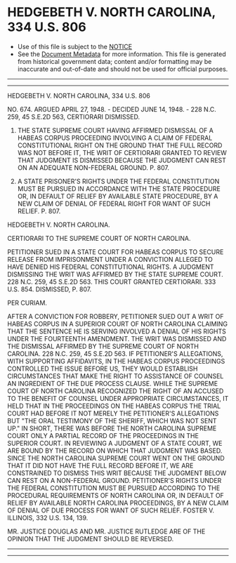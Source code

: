 ---
---

# HEDGEBETH V. NORTH CAROLINA, 334 U.S. 806

* Use of this file is subject to the [NOTICE](https://github.com/publicdocs/notice/blob/master/NOTICE)
* See the [Document Metadata](../../../) for more information.
  This file is generated from historical government data; content and/or formatting may be inaccurate and out-of-date and should not be used for official purposes.

----------
----------

HEDGEBETH V. NORTH CAROLINA, 334 U.S. 806

NO. 674.  ARGUED APRIL 27, 1948.  - DECIDED JUNE 14, 1948.  - 228 N.C. 259, 45 S.E.2D 563, CERTIORARI DISMISSED.

1.  THE STATE SUPREME COURT HAVING AFFIRMED DISMISSAL OF A HABEAS CORPUS PROCEEDING INVOLVING A CLAIM OF FEDERAL CONSTITUTIONAL RIGHT ON THE GROUND THAT THE FULL RECORD WAS NOT BEFORE IT, THE WRIT OF CERTIORARI GRANTED TO REVIEW THAT JUDGMENT IS DISMISSED BECAUSE THE JUDGMENT CAN REST ON AN ADEQUATE NON-FEDERAL GROUND.  P. 807.

2.  A STATE PRISONER'S RIGHTS UNDER THE FEDERAL CONSTITUTION MUST BE PURSUED IN ACCORDANCE WITH THE STATE PROCEDURE OR, IN DEFAULT OF RELIEF BY AVAILABLE STATE PROCEDURE, BY A NEW CLAIM OF DENIAL OF FEDERAL RIGHT FOR WANT OF SUCH RELIEF.  P. 807.

HEDGEBETH V. NORTH CAROLINA.

CERTIORARI TO THE SUPREME COURT OF NORTH CAROLINA.

PETITIONER SUED IN A STATE COURT FOR HABEAS CORPUS TO SECURE RELEASE FROM IMPRISONMENT UNDER A CONVICTION ALLEGED TO HAVE DENIED HIS FEDERAL CONSTITUTIONAL RIGHTS.  A JUDGMENT DISMISSING THE WRIT WAS AFFIRMED BY THE STATE SUPREME COURT.  228 N.C. 259, 45 S.E.2D 563.  THIS COURT GRANTED CERTIORARI.  333 U.S. 854.  DISMISSED, P. 807.

PER CURIAM.

AFTER A CONVICTION FOR ROBBERY, PETITIONER SUED OUT A WRIT OF HABEAS CORPUS IN A SUPERIOR COURT OF NORTH CAROLINA CLAIMING THAT THE SENTENCE HE IS SERVING INVOLVED A DENIAL OF HIS RIGHTS UNDER THE FOURTEENTH AMENDMENT.  THE WRIT WAS DISMISSED AND THE DISMISSAL AFFIRMED BY THE SUPREME COURT OF NORTH CAROLINA.  228 N.C. 259, 45 S.E.2D 563.  IF PETITIONER'S ALLEGATIONS, WITH SUPPORTING AFFIDAVITS, IN THE HABEAS CORPUS PROCEEDINGS CONTROLLED THE ISSUE BEFORE US, THEY WOULD ESTABLISH CIRCUMSTANCES THAT MAKE THE RIGHT TO ASSISTANCE OF COUNSEL AN INGREDIENT OF THE DUE PROCESS CLAUSE.  WHILE THE SUPREME COURT OF NORTH CAROLINA RECOGNIZED THE RIGHT OF AN ACCUSED TO THE BENEFIT OF COUNSEL UNDER APPROPRIATE CIRCUMSTANCES, IT HELD THAT IN THE PROCEEDINGS ON THE HABEAS CORPUS THE TRIAL COURT HAD BEFORE IT NOT MERELY THE PETITIONER'S ALLEGATIONS BUT "THE ORAL TESTIMONY OF THE SHERIFF, WHICH WAS NOT SENT UP."  IN SHORT, THERE WAS BEFORE THE NORTH CAROLINA SUPREME COURT ONLY A PARTIAL RECORD OF THE PROCEEDINGS IN THE SUPERIOR COURT.  IN REVIEWING A JUDGMENT OF A STATE COURT, WE ARE BOUND BY THE RECORD ON WHICH THAT JUDGMENT WAS BASED.  SINCE THE NORTH CAROLINA SUPREME COURT WENT ON THE GROUND THAT IT DID NOT HAVE THE FULL RECORD BEFORE IT, WE ARE CONSTRAINED TO DISMISS THIS WRIT BECAUSE THE JUDGMENT BELOW CAN REST ON A NON-FEDERAL GROUND.  PETITIONER'S RIGHTS UNDER THE FEDERAL CONSTITUTION MUST BE PURSUED ACCORDING TO THE PROCEDURAL REQUIREMENTS OF NORTH CAROLINA OR, IN DEFAULT OF RELIEF BY AVAILABLE NORTH CAROLINA PROCEEDINGS, BY A NEW CLAIM OF DENIAL OF DUE PROCESS FOR WANT OF SUCH RELIEF.  FOSTER V. ILLINOIS, 332 U.S. 134, 139.

MR. JUSTICE DOUGLAS AND MR. JUSTICE RUTLEDGE ARE OF THE OPINION THAT THE JUDGMENT SHOULD BE REVERSED.


----------
----------

